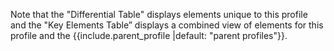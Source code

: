 
<!-- {% raw %}
parameter:
parent_profile (required) Title of US Core Profile from which this profile inherits
example usage:
 {% include diff-display-note.md parent_profile='US Core Laboratory Result Observation Profile' %} {% endraw %} -->
Note that the "Differential Table" displays elements unique to this profile and the "Key Elements Table” displays a combined view of elements for this profile and the {{include.parent_profile |default: "parent profiles"}}.